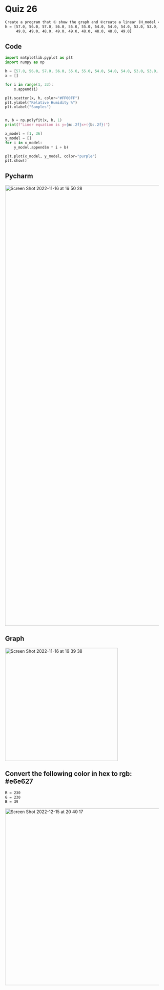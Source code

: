 # Quiz 26
```diff
Create a program that ① show the graph and ②create a linear (H_model = m*h+b) for the data below:
h = [57.0, 56.0, 57.0, 56.0, 55.0, 55.0, 54.0, 54.0, 54.0, 53.0, 53.0, 54.0, 53.0, 53.0, 52.0, 52.0, 51.0, 51.0, 51.0, 50.0, 50.0, 49.0, 50.0, 
     49.0, 49.0, 48.0, 49.0, 49.0, 48.0, 48.0, 48.0, 49.0]
```

## Code
```.py
import matplotlib.pyplot as plt
import numpy as np

h = [57.0, 56.0, 57.0, 56.0, 55.0, 55.0, 54.0, 54.0, 54.0, 53.0, 53.0, 54.0, 53.0, 53.0, 52.0, 52.0, 51.0, 51.0, 51.0, 50.0, 50.0, 49.0, 50.0, 49.0, 49.0, 48.0, 49.0, 49.0, 48.0, 48.0, 48.0, 49.0]
x = []

for i in range(1, 33):
    x.append(i)

plt.scatter(x, h, color="#FF00FF")
plt.ylabel("Relative Humidity %")
plt.xlabel("Samples")


m, b = np.polyfit(x, h, 1)
print(f"Liner equation is y={m:.2f}x+({b:.2f})")

x_model = [1, 36]
y_model = []
for i in x_model:
    y_model.append(m * i + b)

plt.plot(x_model, y_model, color="purple")
plt.show()
```

## Pycharm 
<img width="1439" alt="Screen Shot 2022-11-16 at 16 50 28" src="https://user-images.githubusercontent.com/111941990/202119669-882d0bd0-a25e-4c4b-98e2-dac67f7cfc65.png">


## Graph
<img width="369" alt="Screen Shot 2022-11-16 at 16 39 38" src="https://user-images.githubusercontent.com/111941990/202117916-0cc2349b-ee2c-4884-bf05-3ea0d2a53bb1.png">

## Convert the following color in hex to rgb: #e6e627
```diff
R = 230
G = 230
B = 39
```
<img width="577" alt="Screen Shot 2022-12-15 at 20 40 17" src="https://user-images.githubusercontent.com/111941990/207850328-70e2fb41-9929-4b13-97ee-281690ef087c.png">

